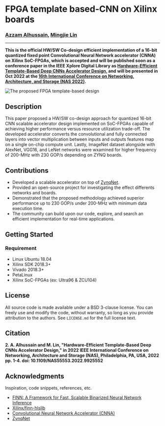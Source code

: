 # FPGA template based-CNN on Xilinx boards 
### [Azzam Alhussain](http://azzam.page/), [Mingjie Lin](https://www.ece.ucf.edu/person/mingjie-lin/)
___
**This is the official HW/SW Co-design efficient implementation of a 16-bit quantized fixed point Convolutional Neural Network accelerator (CNNA) on Xilinx SoC-FPGAs, which is accepted and will be published soon as a conference paper in the IEEE Xplore Digital Library as [Hardware-Efficient Template-Based Deep CNNs Accelerator Design](https://arxiv.org/abs/2207.10723), and will be presented in Oct 2022 at the [16th International Conference on Networking, Architecture, and Storage (NAS 2022)](http://www.nas-conference.org/NAS-2022/index.html).**

![The proposed FPGA template-based design](https://user-images.githubusercontent.com/74447207/186279477-416012e7-1a22-494f-aaa2-d455c4cca74a.png)


## Description

This paper proposed a HW/SW co-design approach for quantized 16-bit CNN scalable accelerator design implemented on SoC-FPGAs capable of achieving higher performance versus resource utilization trade-off. The developed accelerator converts the convolutional and fully connected layers into vector multiplication between inputs and outputs features map on a single on-chip compute unit. Lastly, ImageNet dataset alongside with AlexNet, VGG16, and LeNet networks were wxamined for higher frequency of 200-MHz with 230 GOP/s depending on ZYNQ boards.

## Contributions
- Developed a scalable accelerator on top of [ZynqNet](https://github.com/dgschwend/zynqnet). 
- Provided an open-source project for investigating the effect differents networks and boards. 
- Demonstrated that the proposed methodology achieved superior performance up to 230 GOP/s under 200-MHz with minimum data execution time.
- The community can build upon our code, explore, and search an efficient implementation for real-time applications. 

## Getting Started

### Requirement
* Linux Ubuntu 18.04
* Xilinx SDK 2018.3+ 
* Vivado 2018.3+ 
* PetaLinux
* Xilinx SoC-FPGAs (ex: Ultra96 & ZCU104)

## License

All source code is made available under a BSD 3-clause license. You can freely use and modify the code, without warranty, so long as you provide attribution
to the authors. See `LICENSE.md` for the full license text.

## Citation

**2.	A. Alhussain and M. Lin, "Hardware-Efficient Template-Based Deep CNNs Accelerator Design," in 2022 IEEE International Conference on Networking, Architecture and Storage (NAS), Philadelphia, PA, USA, 2022 pp. 1-4.
doi: 10.1109/NAS55553.2022.9925552**

## Acknowledgments

Inspiration, code snippets, references, etc.

* [FINN: A Framework for Fast, Scalable Binarized Neural Network Inference](https://xilinx.github.io/finn/)
* [Xilinx/finn-hlslib](https://github.com/Xilinx/finn-hlslib)
* [Convolutional Neural Network Accelerator (CNNA)](https://github.com/jonathan93sh/CNNA)
* [ZynqNet](https://github.com/dgschwend/zynqnet)

